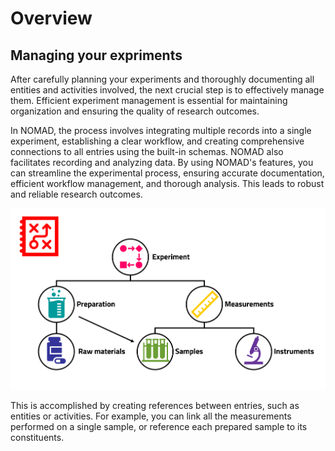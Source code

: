 # Overview
## **Managing your expriments**

After carefully planning your experiments and thoroughly documenting all entities and activities involved, the next crucial step is to effectively manage them. Efficient experiment management is essential for maintaining organization and ensuring the quality of research outcomes.

In NOMAD, the process involves integrating multiple records into a single experiment, establishing a clear workflow, and creating comprehensive connections to all entries using the built-in schemas. NOMAD also facilitates recording and analyzing data. By using NOMAD's features, you can streamline the experimental process, ensuring accurate documentation, efficient workflow management, and thorough analysis. This leads to robust and reliable research outcomes.

![Alt text](../images/overview/4.png)

This is accomplished by creating references between entries, such as entities or activities. For example, you can link all the measurements performed on a single sample, or reference each prepared sample to its constituents.